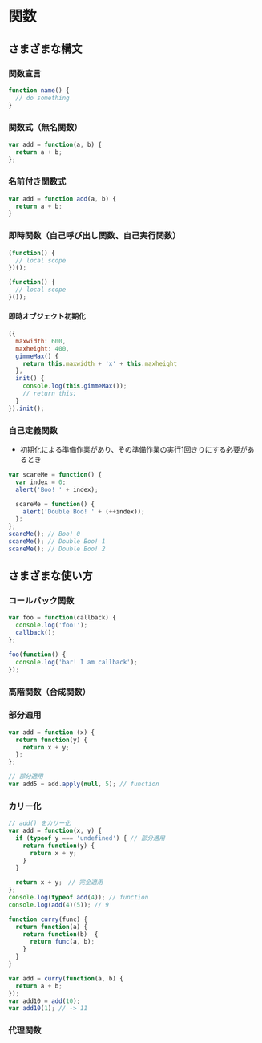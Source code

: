 # 関数

## さまざまな構文

### 関数宣言

```js
function name() {
  // do something
}
```

### 関数式（無名関数）

```js
var add = function(a, b) {
  return a + b;
};
```

### 名前付き関数式

```js
var add = function add(a, b) {
  return a + b;
}
```

### 即時関数（自己呼び出し関数、自己実行関数）

```js
(function() {
  // local scope
})();

(function() {
  // local scope
}());
```

#### 即時オブジェクト初期化

```js
({
  maxwidth: 600,
  maxheight: 400,
  gimmeMax() {
    return this.maxwidth + 'x' + this.maxheight
  },
  init() {
    console.log(this.gimmeMax());
    // return this;
  }
}).init();
```

### 自己定義関数

- 初期化による準備作業があり、その準備作業の実行1回きりにする必要があるとき

```js
var scareMe = function() {
  var index = 0;
  alert('Boo! ' + index);

  scareMe = function() {
    alert('Double Boo! ' + (++index));
  };
};
scareMe(); // Boo! 0
scareMe(); // Double Boo! 1
scareMe(); // Double Boo! 2
```

## さまざまな使い方

### コールバック関数

```js
var foo = function(callback) {
  console.log('foo!');
  callback();
};

foo(function() {
  console.log('bar! I am callback');
});
```

### 高階関数（合成関数）


### 部分適用

```js
var add = function (x) {
  return function(y) {
    return x + y;
  };
};

// 部分適用
var add5 = add.apply(null, 5); // function
```


### カリー化

```js
// add() をカリー化
var add = function(x, y) {
  if (typeof y === 'undefined') { // 部分適用
    return function(y) {
      return x + y;
    }
  }

  return x + y;　// 完全適用
};
console.log(typeof add(4)); // function
console.log(add(4)(5)); // 9
```

```js
function curry(func) {
  return function(a) {
    return function(b)  {
      return func(a, b);
    }
  }
}

var add = curry(function(a, b) {
  return a + b;
});
var add10 = add(10);
var add10(1); // -> 11
```

### 代理関数
